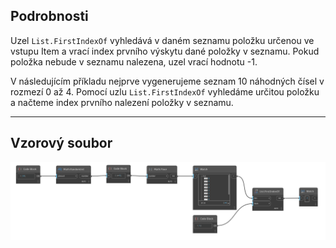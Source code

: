 ## Podrobnosti
Uzel `List.FirstIndexOf` vyhledává v daném seznamu položku určenou ve vstupu Item a vrací index prvního výskytu dané položky v seznamu. Pokud položka nebude v seznamu nalezena, uzel vrací hodnotu -1.

V následujícím příkladu nejprve vygenerujeme seznam 10 náhodných čísel v rozmezí 0 až 4. Pomocí uzlu `List.FirstIndexOf` vyhledáme určitou položku a načteme index prvního nalezení položky v seznamu.
___
## Vzorový soubor

![List.FirstIndexOf](./DSCore.List.FirstIndexOf_img.jpg)
